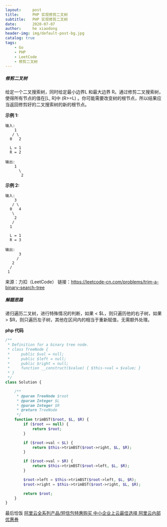 ```yaml
---
layout:     post
title:      PHP 实现修剪二叉树
subtitle:   PHP 实现修剪二叉树
date:       2020-07-07
author:     he xiaodong
header-img: img/default-post-bg.jpg
catalog: true
tags:
    - Go
    - PHP
    - LeetCode
    - 修剪二叉树
---
```


##### 修剪二叉树
给定一个二叉搜索树，同时给定最小边界L 和最大边界 R。通过修剪二叉搜索树，使得所有节点的值在[L, R]中 (R>=L) 。你可能需要改变树的根节点，所以结果应当返回修剪好的二叉搜索树的新的根节点。

**示例 1:**
```
输入: 
    1
   / \
  0   2

  L = 1
  R = 2

输出: 
    1
      \
       2
```

**示例 2:**
```
输入: 
    3
   / \
  0   4
   \
    2
   /
  1

  L = 1
  R = 3

输出: 
      3
     / 
   2   
  /
 1
```

来源：力扣（LeetCode）
链接：https://leetcode-cn.com/problems/trim-a-binary-search-tree


##### 解题思路
递归遍历二叉树，进行特殊情况的判断，如果 < $L，则只遍历他的右子树，如果 > $R，则只遍历左子树，其他在区间内的相当于重新赋值，无需额外处理。

**php 代码**
```php
/**
 * Definition for a binary tree node.
 * class TreeNode {
 *     public $val = null;
 *     public $left = null;
 *     public $right = null;
 *     function __construct($value) { $this->val = $value; }
 * }
 */
class Solution {

    /**
     * @param TreeNode $root
     * @param Integer $L
     * @param Integer $R
     * @return TreeNode
     */
    function trimBST($root, $L, $R) {
        if ($root == null) {
            return $root;
        }

        if ($root->val < $L) {
            return $this->trimBST($root->right, $L, $R);
        }

        if ($root->val > $R) {
            return $this->trimBST($root->left, $L, $R);
        }

        $root->left = $this->trimBST($root->left, $L, $R);
        $root->right = $this->trimBST($root->right, $L, $R);

        return $root;
    }
}
```


最后恰饭 [阿里云全系列产品/短信包特惠购买 中小企业上云最佳选择 阿里云内部优惠券](https://www.aliyun.com/minisite/goods?userCode=0amqgcs9)